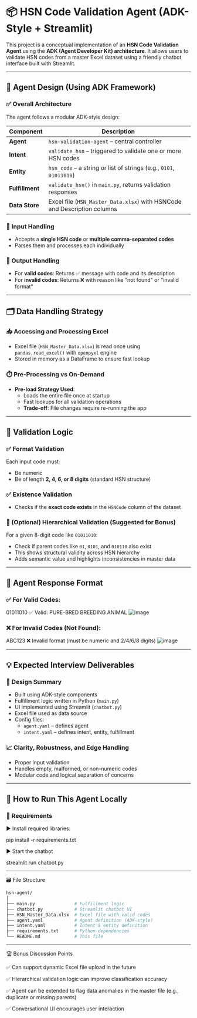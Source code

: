 # 📦 HSN Code Validation Agent (ADK-Style + Streamlit)

This project is a conceptual implementation of an **HSN Code Validation Agent** using the **ADK (Agent Developer Kit) architecture**. It allows users to validate HSN codes from a master Excel dataset using a friendly chatbot interface built with Streamlit.

---

## 🧠 Agent Design (Using ADK Framework)

### ✅ Overall Architecture

The agent follows a modular ADK-style design:

| Component       | Description |
|----------------|-------------|
| **Agent**       | `hsn-validation-agent` – central controller |
| **Intent**      | `validate_hsn` – triggered to validate one or more HSN codes |
| **Entity**      | `hsn_code` – a string or list of strings (e.g., `0101`, `01011010`) |
| **Fulfillment** | `validate_hsn()` in `main.py`, returns validation responses |
| **Data Store**  | Excel file (`HSN_Master_Data.xlsx`) with HSNCode and Description columns |

### 🧾 Input Handling

- Accepts a **single HSN code** or **multiple comma-separated codes**
- Parses them and processes each individually

### 🧾 Output Handling

- For **valid codes**: Returns ✅ message with code and its description
- For **invalid codes**: Returns ❌ with reason like "not found" or "invalid format"

---

## 🗂️ Data Handling Strategy

### 📥 Accessing and Processing Excel

- Excel file (`HSN_Master_Data.xlsx`) is read once using `pandas.read_excel()` with `openpyxl` engine
- Stored in memory as a DataFrame to ensure fast lookup

### ⏱️ Pre-Processing vs On-Demand

- **Pre-load Strategy Used**:
  - Loads the entire file once at startup
  - Fast lookups for all validation operations
  - **Trade-off**: File changes require re-running the app

---

## 🧪 Validation Logic

### ✅ Format Validation

Each input code must:
- Be numeric
- Be of length **2, 4, 6, or 8 digits** (standard HSN structure)

### ✅ Existence Validation

- Checks if the **exact code exists** in the `HSNCode` column of the dataset

### 🌲 (Optional) Hierarchical Validation (Suggested for Bonus)

For a given 8-digit code like `01011010`:
- Check if parent codes like `01`, `0101`, and `010110` also exist
- This shows structural validity across HSN hierarchy
- Adds semantic value and highlights inconsistencies in master data

---

## 💬 Agent Response Format

### ✅ For Valid Codes:
01011010 ✅ Valid: PURE-BRED BREEDING ANIMAL
![image](https://github.com/user-attachments/assets/70f68f6c-a3f1-441d-9337-35a17630a3af)



### ❌ For Invalid Codes (Not Found):
ABC123 ❌ Invalid format (must be numeric and 2/4/6/8 digits)
![image](https://github.com/user-attachments/assets/b2032880-73ca-402c-8347-f7ff47603b66)





---

## 💡 Expected Interview Deliverables

### 🧩 Design Summary

- Built using ADK-style components
- Fulfillment logic written in Python (`main.py`)
- UI implemented using Streamlit (`chatbot.py`)
- Excel file used as data source
- Config files:
  - `agent.yaml` – defines agent
  - `intent.yaml` – defines intent, entity, fulfillment

### 📈 Clarity, Robustness, and Edge Handling

- Proper input validation
- Handles empty, malformed, or non-numeric codes
- Modular code and logical separation of concerns

---

## 🚀 How to Run This Agent Locally

### 🔧 Requirements

▶️ Install required libraries:

pip install -r requirements.txt

▶️ Start the chatbot

streamlit run chatbot.py

---

🗃️ File Structure

```bash
hsn-agent/
│
├── main.py               # Fulfillment logic
├── chatbot.py            # Streamlit chatbot UI
├── HSN_Master_Data.xlsx  # Excel file with valid codes
├── agent.yaml            # Agent definition (ADK-style)
├── intent.yaml           # Intent & entity definition
├── requirements.txt      # Python dependencies
└── README.md             # This file

```
---

🏆 Bonus Discussion Points

✅ Can support dynamic Excel file upload in the future

✅ Hierarchical validation logic can improve classification accuracy

✅ Agent can be extended to flag data anomalies in the master file (e.g., duplicate or missing parents)

✅ Conversational UI encourages user interaction
